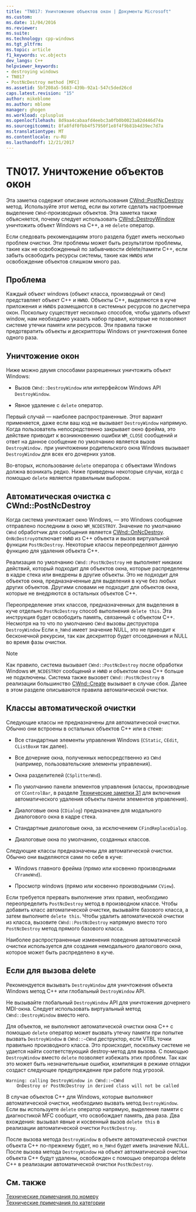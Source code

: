 ```yaml
---
title: "TN017: Уничтожение объектов окон | Документы Microsoft"
ms.custom: 
ms.date: 11/04/2016
ms.reviewer: 
ms.suite: 
ms.technology: cpp-windows
ms.tgt_pltfrm: 
ms.topic: article
f1_keywords: vc.objects
dev_langs: C++
helpviewer_keywords:
- destroying windows
- TN017
- PostNcDestroy method [MFC]
ms.assetid: 5bf208a5-5683-439b-92a1-547c5ded26cd
caps.latest.revision: "15"
author: mikeblome
ms.author: mblome
manager: ghogen
ms.workload: cplusplus
ms.openlocfilehash: 8d9aa4cabaafd4eebc3a0fb0b0023a82d446d74a
ms.sourcegitcommit: 8fa8fdf0fbb4f57950f1e8f4f9b81b4d39ec7d7a
ms.translationtype: MT
ms.contentlocale: ru-RU
ms.lasthandoff: 12/21/2017
---
```

# <a name="tn017-destroying-window-objects"></a>TN017. Уничтожение объектов окон
Эта заметка содержит описание использования [CWnd::PostNcDestroy](../mfc/reference/cwnd-class.md#postncdestroy) метод. Используйте этот метод, если вы хотите сделать настроенные выделение `CWnd`-производных объектов. Эта заметка также объясняется, почему следует использовать [CWnd::DestroyWindow](../mfc/reference/cwnd-class.md#destroywindow) уничтожить объект Windows на C++, а не `delete` оператор.  
  
 Если следовать рекомендациям этого раздела будет иметь несколько проблем очистки. Эти проблемы может быть результатом проблемы, такие как не освобожденный по забывчивости delete/памяти C++, если забыть освободить ресурсы системы, такие как `HWND`s или освобождение объектов слишком много раз.  
  
## <a name="the-problem"></a>Проблема  
 Каждый объект windows (объект класса, производный от `CWnd`) представляет объект C++ и `HWND`. Объекты C++, выделяются в куче приложения и `HWND`s размещаются в системных ресурсов по диспетчера окон. Поскольку существует несколько способов, чтобы удалить объект window, нам необходимо указать набор правил, которые не позволяют системе утечки памяти или ресурсов. Эти правила также предотвратить объекты и дескрипторы Windows от уничтожения более одного раза.  
  
## <a name="destroying-windows"></a>Уничтожение окон  
 Ниже можно двумя способами разрешенных уничтожить объект Windows:  
  
-   Вызов `CWnd::DestroyWindow` или интерфейсом Windows API `DestroyWindow`.  
  
-   Явное удаление с `delete` оператор.  
  
 Первый случай — наиболее распространенные. Этот вариант применяется, даже если ваш код не вызывает `DestroyWindow` напрямую. Когда пользователь непосредственно закрывает окно фрейма, это действие приводит к возникновению ошибки `WM_CLOSE` сообщений и ответ на данное сообщение по умолчанию является вызов `DestroyWindow.` при уничтожении родительского окна Windows вызывает `DestroyWindow` для всех его дочерних узлов.  
  
 Во-вторых, использование `delete` оператора с объектами Windows должна возникать редко. Ниже приведены некоторые случаи, когда с помощью `delete` является правильным выбором.  
  
## <a name="auto-cleanup-with-cwndpostncdestroy"></a>Автоматическая очистка с CWnd::PostNcDestroy  
 Когда система уничтожает окно Windows, — это Windows сообщение отправлено последним в окно `WM_NCDESTROY`. Значение по умолчанию `CWnd` обработчик для сообщения является [CWnd::OnNcDestroy](../mfc/reference/cwnd-class.md#onncdestroy). `OnNcDestroy`отключает `HWND` из C++ объекта и вызов виртуальной функции `PostNcDestroy`. Некоторые классы переопределяют данную функцию для удаления объекта C++.  
  
 Реализация по умолчанию `CWnd::PostNcDestroy` не выполняет никаких действий, который подходит для объектов окна, которые распределены в кадре стека или внедрены в другие объекты. Это не подходит для объектов окна, предназначенные для выделения в куче без любых других объектов. Другими словами не подходит для объектов окна, которые не внедряются в остальных объектов C++.  
  
 Переопределение этих классов, предназначенных для выделения в куче отдельно `PostNcDestroy` способ выполнения `delete this`. Эта инструкция будет освободить память, связанный с объектом C++. Несмотря на то что по умолчанию `CWnd` вызовы деструктора `DestroyWindow` Если `m_hWnd` имеет значение NULL, это не приводит к бесконечной рекурсии, так как дескриптор будет отсоединения и NULL во время фазы очистки.  
  
> [!NOTE]
>  Как правило, система вызывает `CWnd::PostNcDestroy` после обработки Windows `WM_NCDESTROY` сообщений и `HWND` и объектом окна C++ больше не подключены. Система также вызовет `CWnd::PostNcDestroy` в реализации большинство [CWnd::Create](../mfc/reference/cwnd-class.md#create) вызывает в случае сбоя. Далее в этом разделе описываются правила автоматической очистки.  
  
## <a name="auto-cleanup-classes"></a>Классы автоматической очистки  
 Следующие классы не предназначены для автоматической очистки. Обычно они встроены в остальных объектов C++ или в стеке:  
  
-   Все стандартные элементы управления Windows (`CStatic`, `CEdit`, `CListBox`и так далее).  
  
-   Все дочерние окна, полученных непосредственно из `CWnd` (например, пользовательские элементы управления).  
  
-   Окна разделителей (`CSplitterWnd`).  
  
-   По умолчанию панели элементов управления (классы, производные от `CControlBar`, в разделе [Технические заметки 31](../mfc/tn031-control-bars.md) для включения автоматического удаления объекты панели элементов управления).  
  
-   Диалоговые окна (`CDialog`) предназначен для модального диалогового окна в кадре стека.  
  
-   Стандартные диалоговые окна, за исключением `CFindReplaceDialog`.  
  
-   Диалоговые окна по умолчанию, созданных классов.  
  
 Следующие классы предназначены для автоматической очистки. Обычно они выделяются сами по себе в куче:  
  
-   Windows главного фрейма (прямо или косвенно производными `CFrameWnd`).  
  
-   Просмотр windows (прямо или косвенно производными `CView`).  
  
 Если требуется прервать выполнение этих правил, необходимо переопределить `PostNcDestroy` метод в производном классе. Чтобы добавить класс автоматической очистки, вызывайте базового класса, а затем выполните `delete this`. Чтобы удалить автоматической очистки из класса, вызовите `CWnd::PostNcDestroy` напрямую вместо того `PostNcDestroy` метод прямого базового класса.  
  
 Наиболее распространенные изменения поведения автоматической очистки используется для создания немодального диалогового окна, которое может быть распределено в куче.  
  
## <a name="when-to-call-delete"></a>Если для вызова delete  
 Рекомендуется вызывать `DestroyWindow` для уничтожения объекта Windows метод C++ или глобальный `DestroyWindow` API.  
  
 Не вызывайте глобальный `DestroyWindow` API для уничтожения дочернего MDI-окна. Следует использовать виртуальный метод `CWnd::DestroyWindow` вместо него.  
  
 Для объектов, не выполняют автоматической очистки окна C++ с помощью `delete` оператор может вызвать утечку памяти при попытке вызвать `DestroyWindow` в `CWnd::~CWnd` деструктор, если VTBL точки правильно производного класса. Это происходит, поскольку системе не удается найти соответствующий destroy-метод для вызова. С помощью `DestroyWindow` вместо `delete` позволяет избежать этих проблем. Так как это может быть незначительные ошибки, компиляция в режиме отладки создаст следующее предупреждение при работе под угрозой.  
  
```  
Warning: calling DestroyWindow in CWnd::~CWnd  
    OnDestroy or PostNcDestroy in derived class will not be called  
```  
  
 В случае объектов C++ для Windows, которые выполняют автоматической очистки, необходимо вызвать метод `DestroyWindow`. Если вы используете `delete` оператор напрямую, выделение памяти с диагностикой MFC сообщит, что освобождает память, два раза. Два вхождения: вызывал явные и косвенный вызов `delete this` в реализации автоматической очистки `PostNcDestroy`.  
  
 После вызова метода `DestroyWindow` в объекте автоматической очистки объекта C++ по-прежнему будет, но `m_hWnd` будет иметь значение NULL. После вызова метода `DestroyWindow` на объект автоматической очистки объекта C++ будут удалены, освобожден с помощью оператора delete C++ в реализации автоматической очистки `PostNcDestroy`.  
  
## <a name="see-also"></a>См. также  
 [Технические примечания по номеру](../mfc/technical-notes-by-number.md)   
 [Технические примечания по категории](../mfc/technical-notes-by-category.md)

